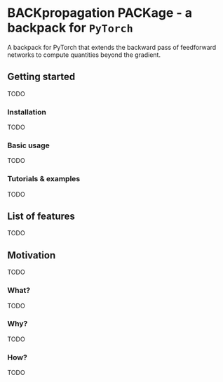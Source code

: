 # BACKpropagation PACKage - a backpack for `PyTorch` #

A backpack for PyTorch that extends the backward pass of feedforward networks to compute quantities beyond the gradient.

## Getting started ##
TODO


### Installation ###
TODO

### Basic usage ###
TODO

### Tutorials & examples ###
TODO


## List of features ##
TODO


## Motivation ##
TODO

### What? ###
TODO

### Why? ###
TODO

### How? ###
TODO

